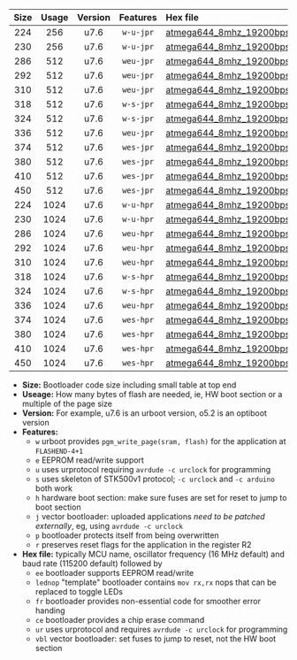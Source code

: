 |Size|Usage|Version|Features|Hex file|
|:-:|:-:|:-:|:-:|:--|
|224|256|u7.6|`w-u-jpr`|[atmega644_8mhz_19200bps_ur_vbl.hex](https://raw.githubusercontent.com/stefanrueger/urboot/main/atmega644_8mhz_19200bps_ur_vbl.hex)|
|230|256|u7.6|`w-u-jpr`|[atmega644_8mhz_19200bps_lednop_ur_vbl.hex](https://raw.githubusercontent.com/stefanrueger/urboot/main/atmega644_8mhz_19200bps_lednop_ur_vbl.hex)|
|286|512|u7.6|`weu-jpr`|[atmega644_8mhz_19200bps_ee_ur_vbl.hex](https://raw.githubusercontent.com/stefanrueger/urboot/main/atmega644_8mhz_19200bps_ee_ur_vbl.hex)|
|292|512|u7.6|`weu-jpr`|[atmega644_8mhz_19200bps_ee_lednop_ur_vbl.hex](https://raw.githubusercontent.com/stefanrueger/urboot/main/atmega644_8mhz_19200bps_ee_lednop_ur_vbl.hex)|
|310|512|u7.6|`weu-jpr`|[atmega644_8mhz_19200bps_ee_lednop_fr_ur_vbl.hex](https://raw.githubusercontent.com/stefanrueger/urboot/main/atmega644_8mhz_19200bps_ee_lednop_fr_ur_vbl.hex)|
|318|512|u7.6|`w-s-jpr`|[atmega644_8mhz_19200bps_vbl.hex](https://raw.githubusercontent.com/stefanrueger/urboot/main/atmega644_8mhz_19200bps_vbl.hex)|
|324|512|u7.6|`w-s-jpr`|[atmega644_8mhz_19200bps_lednop_vbl.hex](https://raw.githubusercontent.com/stefanrueger/urboot/main/atmega644_8mhz_19200bps_lednop_vbl.hex)|
|336|512|u7.6|`weu-jpr`|[atmega644_8mhz_19200bps_ee_lednop_fr_ce_ur_vbl.hex](https://raw.githubusercontent.com/stefanrueger/urboot/main/atmega644_8mhz_19200bps_ee_lednop_fr_ce_ur_vbl.hex)|
|374|512|u7.6|`wes-jpr`|[atmega644_8mhz_19200bps_ee_vbl.hex](https://raw.githubusercontent.com/stefanrueger/urboot/main/atmega644_8mhz_19200bps_ee_vbl.hex)|
|380|512|u7.6|`wes-jpr`|[atmega644_8mhz_19200bps_ee_lednop_vbl.hex](https://raw.githubusercontent.com/stefanrueger/urboot/main/atmega644_8mhz_19200bps_ee_lednop_vbl.hex)|
|410|512|u7.6|`wes-jpr`|[atmega644_8mhz_19200bps_ee_lednop_fr_vbl.hex](https://raw.githubusercontent.com/stefanrueger/urboot/main/atmega644_8mhz_19200bps_ee_lednop_fr_vbl.hex)|
|450|512|u7.6|`wes-jpr`|[atmega644_8mhz_19200bps_ee_lednop_fr_ce_vbl.hex](https://raw.githubusercontent.com/stefanrueger/urboot/main/atmega644_8mhz_19200bps_ee_lednop_fr_ce_vbl.hex)|
|224|1024|u7.6|`w-u-hpr`|[atmega644_8mhz_19200bps_ur.hex](https://raw.githubusercontent.com/stefanrueger/urboot/main/atmega644_8mhz_19200bps_ur.hex)|
|230|1024|u7.6|`w-u-hpr`|[atmega644_8mhz_19200bps_lednop_ur.hex](https://raw.githubusercontent.com/stefanrueger/urboot/main/atmega644_8mhz_19200bps_lednop_ur.hex)|
|286|1024|u7.6|`weu-hpr`|[atmega644_8mhz_19200bps_ee_ur.hex](https://raw.githubusercontent.com/stefanrueger/urboot/main/atmega644_8mhz_19200bps_ee_ur.hex)|
|292|1024|u7.6|`weu-hpr`|[atmega644_8mhz_19200bps_ee_lednop_ur.hex](https://raw.githubusercontent.com/stefanrueger/urboot/main/atmega644_8mhz_19200bps_ee_lednop_ur.hex)|
|310|1024|u7.6|`weu-hpr`|[atmega644_8mhz_19200bps_ee_lednop_fr_ur.hex](https://raw.githubusercontent.com/stefanrueger/urboot/main/atmega644_8mhz_19200bps_ee_lednop_fr_ur.hex)|
|318|1024|u7.6|`w-s-hpr`|[atmega644_8mhz_19200bps.hex](https://raw.githubusercontent.com/stefanrueger/urboot/main/atmega644_8mhz_19200bps.hex)|
|324|1024|u7.6|`w-s-hpr`|[atmega644_8mhz_19200bps_lednop.hex](https://raw.githubusercontent.com/stefanrueger/urboot/main/atmega644_8mhz_19200bps_lednop.hex)|
|336|1024|u7.6|`weu-hpr`|[atmega644_8mhz_19200bps_ee_lednop_fr_ce_ur.hex](https://raw.githubusercontent.com/stefanrueger/urboot/main/atmega644_8mhz_19200bps_ee_lednop_fr_ce_ur.hex)|
|374|1024|u7.6|`wes-hpr`|[atmega644_8mhz_19200bps_ee.hex](https://raw.githubusercontent.com/stefanrueger/urboot/main/atmega644_8mhz_19200bps_ee.hex)|
|380|1024|u7.6|`wes-hpr`|[atmega644_8mhz_19200bps_ee_lednop.hex](https://raw.githubusercontent.com/stefanrueger/urboot/main/atmega644_8mhz_19200bps_ee_lednop.hex)|
|410|1024|u7.6|`wes-hpr`|[atmega644_8mhz_19200bps_ee_lednop_fr.hex](https://raw.githubusercontent.com/stefanrueger/urboot/main/atmega644_8mhz_19200bps_ee_lednop_fr.hex)|
|450|1024|u7.6|`wes-hpr`|[atmega644_8mhz_19200bps_ee_lednop_fr_ce.hex](https://raw.githubusercontent.com/stefanrueger/urboot/main/atmega644_8mhz_19200bps_ee_lednop_fr_ce.hex)|

- **Size:** Bootloader code size including small table at top end
- **Useage:** How many bytes of flash are needed, ie, HW boot section or a multiple of the page size
- **Version:** For example, u7.6 is an urboot version, o5.2 is an optiboot version
- **Features:**
  + `w` urboot provides `pgm_write_page(sram, flash)` for the application at `FLASHEND-4+1`
  + `e` EEPROM read/write support
  + `u` uses urprotocol requiring `avrdude -c urclock` for programming
  + `s` uses skeleton of STK500v1 protocol; `-c urclock` and `-c arduino` both work
  + `h` hardware boot section: make sure fuses are set for reset to jump to boot section
  + `j` vector bootloader: uploaded applications *need to be patched externally*, eg, using `avrdude -c urclock`
  + `p` bootloader protects itself from being overwritten
  + `r` preserves reset flags for the application in the register R2
- **Hex file:** typically MCU name, oscillator frequency (16 MHz default) and baud rate (115200 default) followed by
  + `ee` bootloader supports EEPROM read/write
  + `lednop` "template" bootloader contains `mov rx,rx` nops that can be replaced to toggle LEDs
  + `fr` bootloader provides non-essential code for smoother error handing
  + `ce` bootloader provides a chip erase command
  + `ur` uses urprotocol and requires `avrdude -c urclock` for programming
  + `vbl` vector bootloader: set fuses to jump to reset, not the HW boot section
